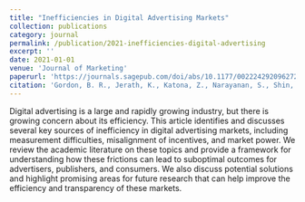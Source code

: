 ```yaml
---
title: "Inefficiencies in Digital Advertising Markets"
collection: publications
category: journal
permalink: /publication/2021-inefficiencies-digital-advertising
excerpt: ''
date: 2021-01-01
venue: 'Journal of Marketing'
paperurl: 'https://journals.sagepub.com/doi/abs/10.1177/0022242920962726'
citation: 'Gordon, B. R., Jerath, K., Katona, Z., Narayanan, S., Shin, J., & Wilbur, K. C. (2021). &quot;Inefficiencies in Digital Advertising Markets.&quot; <i>Journal of Marketing</i>. 85(1), 7-25.'
---
```


Digital advertising is a large and rapidly growing industry, but there is growing concern about its efficiency. This article identifies and discusses several key sources of inefficiency in digital advertising markets, including measurement difficulties, misalignment of incentives, and market power. We review the academic literature on these topics and provide a framework for understanding how these frictions can lead to suboptimal outcomes for advertisers, publishers, and consumers. We also discuss potential solutions and highlight promising areas for future research that can help improve the efficiency and transparency of these markets.